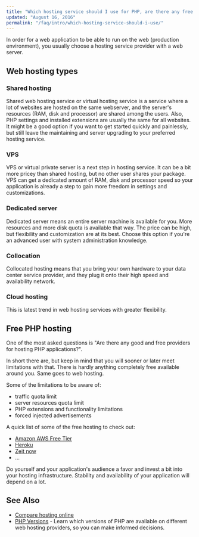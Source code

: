 ```yaml
---
title: "Which hosting service should I use for PHP, are there any free hosting providers?"
updated: "August 16, 2016"
permalink: "/faq/intro/which-hosting-service-should-i-use/"
---
```


In order for a web application to be able to run on the web (production environment),
you usually choose a hosting service provider with a web server.

## Web hosting types

### Shared hosting

Shared web hosting service or virtual hosting service is a service where a lot of
websites are hosted on the same webserver, and the server's resources (RAM, disk
and processor) are shared among the users. Also, PHP settings and installed
extensions are usually the same for all websites. It might be a good option if
you want to get started quickly and painlessly, but still leave the maintaining
and server upgrading to your preferred hosting service.

### VPS

VPS or virtual private server is a next step in hosting service. It can be a bit
more pricey than shared hosting, but no other user shares your package. VPS can
get a dedicated amount of RAM, disk and processor speed so your application
is already a step to gain more freedom in settings and customizations.

### Dedicated server

Dedicated server means an entire server machine is available for you. More
resources and more disk quota is available that way. The price can be high, but
flexibility and customization are at its best. Choose this option if you're an
advanced user with system administration knowledge.

### Collocation

Collocated hosting means that you bring your own hardware to your data center
service provider, and they plug it onto their high speed and availability network.

### Cloud hosting

This is latest trend in web hosting services with greater flexibility.

## Free PHP hosting

One of the most asked questions is "Are there any good and free providers for
hosting PHP applications?".

In short there are, but keep in mind that you will sooner or later meet limitations
with that. There is hardly anything completely free available around you. Same
goes to web hosting.

Some of the limitations to be aware of:

* traffic quota limit
* server resources quota limit
* PHP extensions and functionality limitations
* forced injected advertisements

A quick list of some of the free hosting to check out:

* [Amazon AWS Free Tier](https://aws.amazon.com/free/)
* [Heroku](https://www.heroku.com/)
* [Zeit now](https://zeit.co)
* ...

Do yourself and your application's audience a favor and invest a bit into your
hosting infrastructure. Stability and availability of your application will
depend on a lot.

## See Also

* [Compare hosting online](http://comparehosting.online/)
* [PHP Versions](http://phpversions.info/) - Learn which versions of PHP are
  available on different web hosting providers, so you can make informed decisions.
